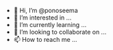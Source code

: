 - 👋 Hi, I’m @ponoseema
- 👀 I’m interested in ...
- 🌱 I’m currently learning ...
- 💞️ I’m looking to collaborate on ...
- 📫 How to reach me ...

<!---
ponoseema/ponoseema is a ✨ special ✨ repository because its `README.md` (this file) appears on your GitHub profile.
You can click the Preview link to take a look at your changes.
--->
